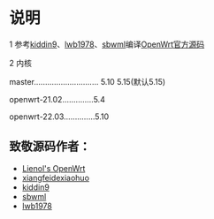 # 说明
1 参考[kiddin9](https://github.com/kiddin9/OpenWrt_x86-r2s-r4s-r5s-N1)、[lwb1978](https://github.com/lwb1978/OpenWrt-Actions)、[sbwml](https://github.com/sbwml/r4s_build_script)编译[OpenWrt官方源码](https://github.com/openwrt/openwrt)

2 内核

master............................. 5.10  5.15(默认5.15)

openwrt-21.02..............5.4

openwrt-22.03..............5.10

## 致敬源码作者：
- [Lienol's OpenWrt](https://github.com/Lienol/openwrt)
- [xiangfeidexiaohuo](https://github.com/xiangfeidexiaohuo/OpenWrt_Build)
- [kiddin9](https://github.com/kiddin9/OpenWrt_x86-r2s-r4s-r5s-N1)
- [sbwml](https://github.com/sbwml/r4s_build_script)
- [lwb1978](https://github.com/lwb1978/OpenWrt-Actions)
